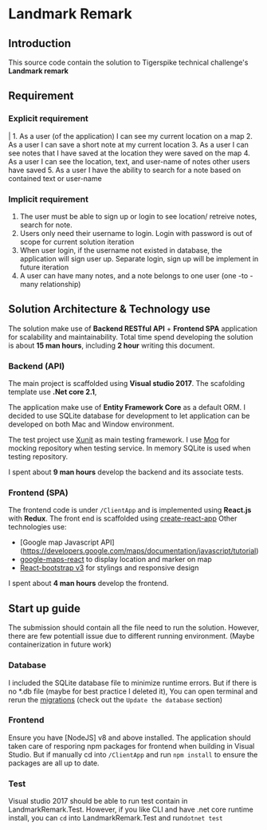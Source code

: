 # Landmark Remark

## Introduction
This source code contain the solution to Tigerspike technical challenge's **Landmark remark**

## Requirement
### Explicit requirement
| 1. As a user (of the application) I can see my current location on a map
 2. As a user I can save a short note at my current location
3. As a user I can see notes that I have saved at the location they were saved
on the map
4. As a user I can see the location, text, and user-name of notes other users
have saved
5. As a user I have the ability to search for a note based on contained text or
user-name
### Implicit requirement
1. The user must be able to sign up or login to see location/ retreive notes, search for note.
2. Users only need their username to login.  Login with password is out of scope for current solution iteration 
3. When user login, if the username not existed in database, the application will sign user up. Separate login, sign up will be implement in future iteration
4. A user can have many notes, and a note belongs to one user (one -to - many relationship)

## Solution Architecture & Technology use
The solution make use of **Backend RESTful API** + **Frontend SPA** application for scalability and maintainability.
Total time spend developing the solution is about **15 man hours**, including **2 hour** writing this document.

### Backend (API)
The main project is scaffolded using **Visual studio 2017**. The scafolding template use **.Net core 2.1**, 

The application make use of **Entity Framework Core** as a default ORM. I decided to use SQLite database for development to let application can be developed on both Mac and Window environment.

The test project use [Xunit](https://xunit.net/) as main testing framework. I use [Moq](https://github.com/Moq/moq4/wiki/Quickstart) for mocking repository when testing service. In memory SQLite is used when testing repository.  

I spent about **9 man hours** develop the backend and its associate tests.

### Frontend (SPA)
The frontend code is under `/ClientApp` and is implemented using **React.js** with **Redux**. The front end is scaffolded using [create-react-app](https://github.com/facebook/create-react-app)
Other technologies use:
- [Google map Javascript API] (https://developers.google.com/maps/documentation/javascript/tutorial)
- [google-maps-react](https://www.npmjs.com/package/google-maps-react) to display location and marker on map
- [React-bootstrap v3](https://react-bootstrap-v3.netlify.com/) for stylings and responsive design

I spent about **4 man hours** develop the frontend.

## Start up guide
The submission should contain all the file need to run the solution. However, there are few potentiall issue due to different running environment. (Maybe containerization in future work)

### Database
I included the SQLite database file to minimize runtime errors. But if there is no *.db file (maybe for best practice I deleted it), You can open terminal and rerun the [migrations](https://docs.microsoft.com/en-us/ef/core/managing-schemas/migrations/) (check out the `Update the database` section)
### Frontend
Ensure you have [NodeJS] v8 and above installed.
The application should taken care of resporing npm packages for frontend when building in Visual Studio. But if manually cd into `/ClientApp` and run `npm install` to ensure the packages are all up to date.

### Test
Visual studio 2017 should be able to run test contain in LandmarkRemark.Test. However, if you like CLI and have .net core runtime install, you can `cd` into LandmarkRemark.Test and run`dotnet test`


